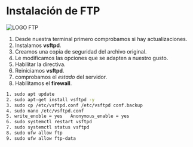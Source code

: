 # Instalación de  FTP
![LOGO FTP](https://global-uploads.webflow.com/5f3ab2f9e5c5f12c86880cf1/60e308e8a48029768bf8a9a1_07f7327b_e49f-4c05-ab0a-fcd3d2414474.png)
 1. Desde nuestra terminal primero comprobamos si hay actualizaciones.
 2. Instalamos **vsftpd**. 
 3. Creamos una copia de seguridad del archivo original.
 4. Le modificamos las opciones que se adapten a nuestro gusto.
 5. Habilitar la directiva.
 6. Reiniciamos **vsftpd**.
 7. comprobamos el *estado* del servidor. 
 8. Habilitamos el **firewall**.


 ```bash
1. sudo apt update
2. sudo apt-get install vsftpd -y
3. sudo cp /etc/vsftpd.conf /etc/vsftpd conf.backup
4. sudo nano /etc/vsftpd.conf
5. write_enoble = yes   Anonymous_enable = yes
6. sudo systemctl restart vsftpd
7. sudo systemctl status vsftpd 
8. sudo ufw allow ftp
9. sudo ufw allow ftp-data
 ```
